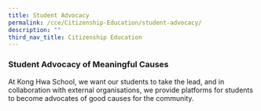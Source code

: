 ```yaml
---
title: Student Advocacy
permalink: /cce/Citizenship-Education/student-advocacy/
description: ""
third_nav_title: Citizenship Education
---
```

### Student Advocacy of Meaningful Causes
 

At Kong Hwa School, we want our students to take the lead, and in collaboration with external organisations, we provide platforms for students to become advocates of good causes for the community.